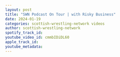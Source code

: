 ```yaml
---
layout: post
title: "SWN Podcast On Tour | with Risky Business"
date: 2024-01-19
categories: scottish-wrestling-network videos
author: scottish-wrestling-network
spotify_track_id: 
youtube_video_id: cmmbIDiDL60
apple_track_id: 
youtube_metadata: 
---
```

